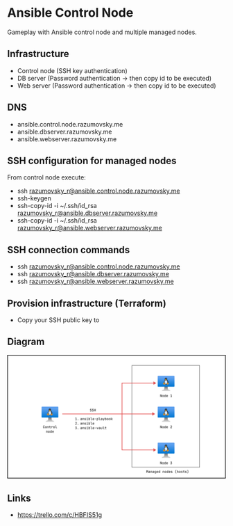 # Ansible Control Node

Gameplay with Ansible control node and multiple managed nodes.

## Infrastructure

- Control node (SSH key authentication)
- DB server (Password authentication -> then copy id to be executed)
- Web server (Password authentication -> then copy id to be executed)

## DNS

- ansible.control.node.razumovsky.me
- ansible.dbserver.razumovsky.me
- ansible.webserver.razumovsky.me

## SSH configuration for managed nodes

From control node execute:

- ssh razumovsky_r@ansible.control.node.razumovsky.me
- ssh-keygen
- ssh-copy-id -i ~/.ssh/id_rsa razumovsky_r@ansible.dbserver.razumovsky.me
- ssh-copy-id -i ~/.ssh/id_rsa razumovsky_r@ansible.webserver.razumovsky.me

## SSH connection commands

- ssh razumovsky_r@ansible.control.node.razumovsky.me
- ssh razumovsky_r@ansible.dbserver.razumovsky.me
- ssh razumovsky_r@ansible.webserver.razumovsky.me

## Provision infrastructure (Terraform)

- Copy your SSH public key to 

## Diagram

![ansible_concept](./img/Ansible_concept.png)

## Links

- https://trello.com/c/HBFIS51g